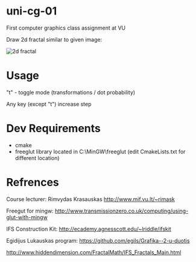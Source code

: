 uni-cg-01
=========

First computer graphics class assignment at VU

Draw 2d fractal similar to given image:

![2d fractal](http://uosis.mif.vu.lt/~rimask/old/fractals/53.png)

Usage
=========

"t" - toggle mode (transformations / dot probability)

Any key (except "t") increase step

Dev Requirements
=========

* cmake
* freeglut library located in C:\MinGW\freeglut (edit CmakeLists.txt for different location)

Refrences
=========

Course lecturer: Rimvydas Krasauskas http://www.mif.vu.lt/~rimask

Freegut for mingw: http://www.transmissionzero.co.uk/computing/using-glut-with-mingw

IFS Construction Kit: http://ecademy.agnesscott.edu/~lriddle/ifskit

Egidijus Lukauskas program: https://github.com/egils/Grafika--2-u-duotis

http://www.hiddendimension.com/FractalMath/IFS_Fractals_Main.html
